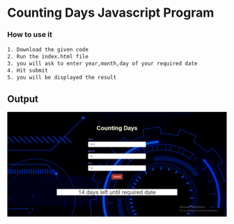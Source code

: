 # Counting Days Javascript Program


### How to use it
```
1. Download the given code
2. Run the index.html file
3. you will ask to enter year,month,day of your required date
4. Hit submit
5. you will be displayed the result

```
## Output 

<img src="images/Screenshot (1).png">

